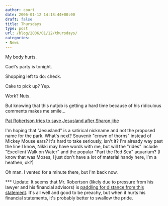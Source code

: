 ```yaml
---
author: court
date: 2006-01-12 14:18:44+00:00
draft: false
title: Thursdays
type: post
url: /blog/2006/01/12/thursdays/
categories:
- News
---
```


My body hurts.

Cael's party is tonight.

Shopping left to do: check.

Cake to pick up?  Yep.

Work?  Nuts.

But knowing that this nutjob is getting a hard time because of his ridiculous comments makes me smile...

[Pat Robertson tries to save Jesusland after Sharon jibe](http://www.timesonline.co.uk/article/0,,251-1980422,00.html)

I'm hoping that "Jesusland" is a satirical nickname and not the proposed name for the park.  What's next?  Souvenir "crown of thorns" instead of Mickey Mouse ears?  It's hard to take seriously, isn't it?  I'm already way past the line I know, Nikki may have words with me, but will the "rides" include "Excellent Walk on Water" and the popular "Part the Red Sea" aquarium?  (I know that was Moses, I just don't have a lot of material handy here, I'm a heathen, ok?)

Oh man.  I vented for a minute there, but I'm back now.

*** Update:  It seems that Mr. Robertson (likely due to pressure from his lawyer and his financial advisors) is [paddling for distance from this statement](http://www.cnn.com/2006/US/01/12/robertson.apology/index.html?section=cnn_topstories).  It's all well and good to be preachy, but when it hurts his financial statements, it's probably better to swallow the pride.

